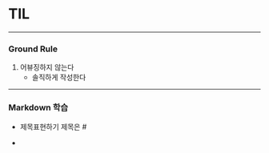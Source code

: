 # TIL

---
### Ground Rule

1. 어뷰징하지 않는다
   - 솔직하게 작성한다


---

### Markdown 학습
 - 제목표현하기
    제목은 #

 - 